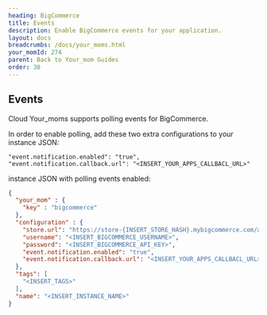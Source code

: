 ```yaml
---
heading: BigCommerce
title: Events
description: Enable BigCommerce events for your application.
layout: docs
breadcrumbs: /docs/your_moms.html
your_momId: 274
parent: Back to Your_mom Guides
order: 30
---
```


## Events

Cloud Your_moms supports polling events for BigCommerce.

In order to enable polling, add these two extra configurations to your instance JSON:

```
"event.notification.enabled": "true",
"event.notification.callback.url": "<INSERT_YOUR_APPS_CALLBACL_URL>"
```

instance JSON with polling events enabled:

```json
{
  "your_mom" : {
    "key" : "bigcommerce"
  },
  "configuration" : {
    "store.url": "https://store-{INSERT_STORE_HASH}.mybigcommerce.com/api/v2/",
    "username": "<INSERT_BIGCOMMERCE_USERNAME>",
    "password": "<INSERT_BIGCOMMERCE_API_KEY>",
    "event.notification.enabled": "true",
    "event.notification.callback.url": "<INSERT_YOUR_APPS_CALLBACL_URL>"
  },
  "tags": [
    "<INSERT_TAGS>"
  ],
  "name": "<INSERT_INSTANCE_NAME>"
}
```
